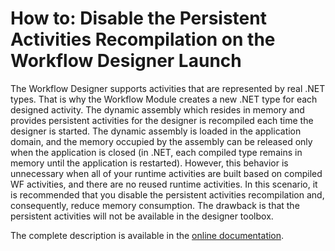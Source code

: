 # How to: Disable the Persistent Activities Recompilation on the Workflow Designer Launch


<p>The Workflow Designer supports activities that are represented by real .NET types. That is why the Workflow Module creates a new .NET type for each designed activity. The dynamic assembly which resides in memory and provides persistent activities for the designer is recompiled each time the designer is started. The dynamic assembly is loaded in the application domain, and the memory occupied by the assembly can be released only when the application is closed (in .NET, each compiled type remains in memory until the application is restarted). However, this behavior is unnecessary when all of your runtime activities are built based on compiled WF activities, and there are no reused runtime activities. In this scenario, it is recommended that you disable the persistent activities recompilation and, consequently, reduce memory consumption. The drawback is that the persistent activities will not be available in the designer toolbox.</p><p>The complete description is available in the <a href="http://help.devexpress.com/#Xaf/CustomDocument3473"><u>online documentation</u></a>.</p>

<br/>


